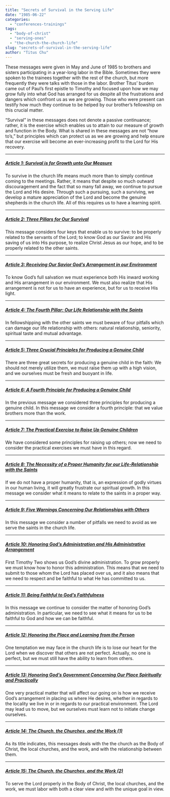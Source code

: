 ```yaml
---
title: "Secrets of Survival in the Serving Life"
date: "1985-06-22"
categories: 
  - "conferences-trainings"
tags: 
  - "body-of-christ"
  - "serving-ones"
  - "the-church-the-church-life"
slug: "secrets-of-survival-in-the-serving-life"
author: "Titus Chu"
---
```


These messages were given in May and June of 1985 to brothers and sisters participating in a year-long labor in the Bible. Sometimes they were spoken to the trainees together with the rest of the church, but more frequently they were talks with those in the labor. Brother Titus’ burden came out of Paul’s first epistle to Timothy and focused upon how we may grow fully into what God has arranged for us despite all the frustrations and dangers which confront us as we are growing. Those who were present can testify how much they continue to be helped by our brother’s fellowship on this crucial matter.

“Survival” in these messages does not denote a passive continuance; rather, it is the exercise which enables us to attain to our measure of growth and function in the Body. What is shared in these messages are not “how to’s,” but principles which can protect us as we are growing and help ensure that our exercise will become an ever-increasing profit to the Lord for His recovery.

* * *

##### [Article 1: Survival is for Growth unto Our Measure](/wp-content/uploads/secrets-to-survival-01.pdf)

To survive in the church life means much more than to simply continue coming to the meetings. Rather, it means that despite so much outward discouragement and the fact that so many fall away, we continue to pursue the Lord and His desire. Through such a pursuing, such a surviving, we develop a mature appreciation of the Lord and become the genuine shepherds in the church life. All of this requires us to have a learning spirit.

* * *

##### [Article 2: Three Pillars for Our Survival](/wp-content/uploads/secrets-to-survival-02.pdf)

This message considers four keys that enable us to survive: to be properly related to the servants of the Lord; to know God as our Savior and His saving of us into His purpose, to realize Christ Jesus as our hope, and to be properly related to the other saints.

* * *

##### [Article 3: Receiving Our Savior God’s Arrangement in our Environment](/wp-content/uploads/secrets-to-survival-03.pdf)

To know God’s full salvation we must experience both His inward working and His arrangement in our environment. We must also realize that His arrangement is not for us to have an experience, but for us to receive His light.

* * *

##### [Article 4: The Fourth Pillar: Our Life Relationship with the Saints](/wp-content/uploads/secrets-to-survival-04.pdf)

In fellowshipping with the other saints we must beware of four pitfalls which can damage our life relationship with others: natural relationship, seniority, spiritual taste and mutual advantage.

* * *

##### [Article 5: Three Crucial Principles for Producing a Genuine Child](/wp-content/uploads/secrets-to-survival-05.pdf)

There are three great secrets for producing a genuine child in the faith: We should not merely utilize them, we must raise them up with a high vision, and we ourselves must be fresh and buoyant in life.

* * *

##### [Article 6: A Fourth Principle for Producing a Genuine Child](/wp-content/uploads/secrets-to-survival-06.pdf)

In the previous message we considered three principles for producing a genuine child. In this message we consider a fourth principle: that we value brothers more than the work.

* * *

##### [Article 7: The Practical Exercise to Raise Up Genuine Children](/wp-content/uploads/secrets-to-survival-07.pdf)

We have considered some principles for raising up others; now we need to consider the practical exercises we must have in this regard.

* * *

##### [Article 8: The Necessity of a Proper Humanity for our Life-Relationship with the Saints](/wp-content/uploads/secrets-to-survival-08.pdf)

If we do not have a proper humanity, that is, an expression of godly virtues in our human living, it will greatly frustrate our spiritual growth. In this message we consider what it means to relate to the saints in a proper way.

* * *

##### [Article 9: Five Warnings Concerning Our Relationships with Others](/wp-content/uploads/secrets-to-survival-09.pdf)

In this message we consider a number of pitfalls we need to avoid as we serve the saints in the church life.

* * *

##### [Article 10: Honoring God’s Administration and His Administrative Arrangement](/wp-content/uploads/secrets-to-survival-10.pdf)

First Timothy Two shows us God’s divine administration. To grow properly we must know how to honor this administration. This means that we need to submit to those whom the Lord has placed over us, and it also means that we need to respect and be faithful to what He has committed to us.

* * *

##### [Article 11: Being Faithful to God’s Faithfulness](/wp-content/uploads/secrets-to-survival-11.pdf)

In this message we continue to consider the matter of honoring God’s administration. In particular, we need to see what it means for us to be faithful to God and how we can be faithful.

* * *

##### [Article 12: Honoring the Place and Learning from the Person](/wp-content/uploads/secrets-to-survival-12.pdf)

One temptation we may face in the church life is to lose our heart for the Lord when we discover that others are not perfect. Actually, no one is perfect, but we must still have the ability to learn from others.

* * *

##### [Article 13: Honoring God’s Government Concerning Our Place Spiritually and Practically](/wp-content/uploads/secrets-to-survival-13.pdf)

One very practical matter that will affect our going on is how we receive God’s arrangement in placing us where He desires, whether in regards to the locality we live in or in regards to our practical environment. The Lord may lead us to move, but we ourselves must learn not to initiate change ourselves.

* * *

##### [Article 14: The Church, the Churches, and the Work (1)](/wp-content/uploads/secrets-to-survival-14.pdf)

As its title indicates, this messages deals with the the church as the Body of Christ, the local churches, and the work, and with the relationship between them.

* * *

##### [Article 15: The Church, the Churches, and the Work (2)](/wp-content/uploads/secrets-to-survival-15.pdf)

To serve the Lord properly in the Body of Christ, the local churches, and the work, we must labor with both a clear view and with the unique goal in view.
